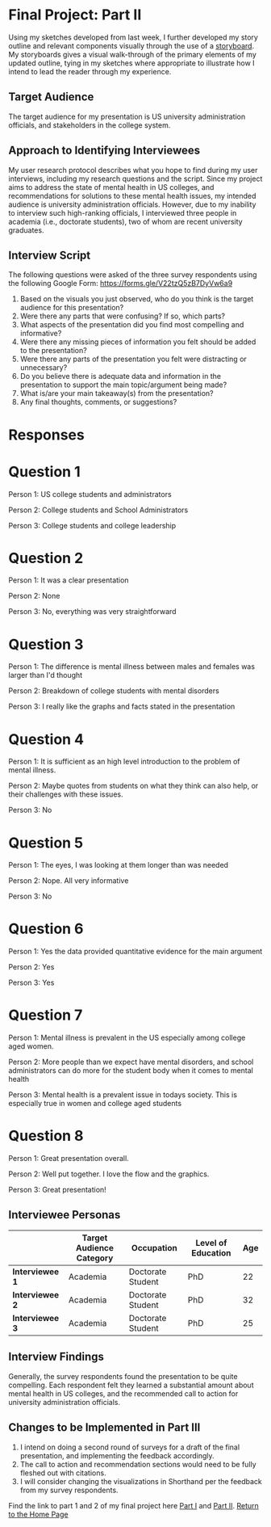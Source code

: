 # Final Project: Part II

Using my sketches developed from last week, I further developed my story outline and relevant components visually through the use of a [storyboard](https://preview.shorthand.com/DcEyCmJFuJEdhxcK).  
My storyboards gives a visual walk-through of the primary elements of my updated outline, tying in my sketches where appropriate to illustrate how I intend to lead the reader through my experience.


## Target Audience
The target audience for my presentation is US university administration officials, and stakeholders in the college system.
## Approach to Identifying Interviewees
My user research protocol describes what you hope to find during my user interviews, including my research questions and the script. Since my project aims to address the state of mental health in US colleges, and recommendations for solutions to these mental health issues, my intended audience is university administration officials. However, due to my inability to interview such high-ranking officials, I interviewed three people in academia (i.e., doctorate students), two of whom are recent university graduates.

## Interview Script
The following questions were asked of the three survey respondents using the following Google Form: https://forms.gle/V22tzQ5zB7DyVw6a9 
1.	Based on the visuals you just observed, who do you think is the target audience for this presentation?
2.	Were there any parts that were confusing? If so, which parts?
3.	What aspects of the presentation did you find most compelling and informative?
4.	Were there any missing pieces of information you felt should be added to the presentation?
5.	Were there any parts of the presentation you felt were distracting or unnecessary?
6.	Do you believe there is adequate data and information in the presentation to support the main topic/argument being made?
7.	What is/are your main takeaway(s) from the presentation?
8.	Any final thoughts, comments, or suggestions?

# Responses
# Question 1

Person 1: US college students and administrators

Person 2: College students and  School Administrators

Person 3: College students and college leadership

# Question 2

Person 1: It was a clear presentation

Person 2: None

Person 3: No, everything was very straightforward

# Question 3

Person 1: The difference is mental illness between males and females was larger than I'd thought

Person 2: Breakdown of college students with mental disorders

Person 3: I really like the graphs and facts stated in the presentation

# Question 4

Person 1: It is sufficient as an high level introduction to the problem of mental illness.

Person 2: Maybe quotes from students on what they think can also help, or their challenges with these issues.

Person 3: No

# Question 5

Person 1: The eyes, I was looking at them longer than was needed

Person 2: Nope. All very informative

Person 3: No

# Question 6

Person 1: Yes the data provided quantitative evidence for the main argument

Person 2: Yes

Person 3: Yes

# Question 7

Person 1: Mental illness is prevalent in the US especially among college aged women.

Person 2: More people than we expect have mental disorders, and school administrators can do more for the student body when it comes to mental health

Person 3: Mental health is a prevalent issue in todays society. This is especially true in women and college aged students

# Question 8

Person 1: Great presentation overall.

Person 2: Well put together. I love the flow and the graphics. 

Person 3: Great presentation!


## Interviewee Personas

|  |  Target Audience Category | Occupation | Level of Education | Age |
|-----|-----|-----| ----- |----- |
| **Interviewee 1** | Academia | Doctorate Student  | PhD | 22 |
| **Interviewee 2** | Academia | Doctorate Student  | PhD | 32 |
| **Interviewee 3** | Academia | Doctorate Student  | PhD | 25 |

## Interview Findings
Generally, the survey respondents found the presentation to be quite compelling. Each respondent felt they learned a substantial amount about mental health in US colleges, and the recommended call to action for university administration officials.
## Changes to be Implemented in Part III
 1. I intend on doing a second round of surveys for a draft of the final presentation, and implementing the feedback accordingly.
 2. The call to action and recommendation sections would need to be fully fleshed out with citations.
 3. I will consider changing the visualizations in Shorthand per the feedback from my survey respondents.


Find the link to part 1 and 2 of my final project here [Part I](final_project_part_1.md) and [Part II](final_project_part_2.md). 
[Return to the Home Page](README.md)
